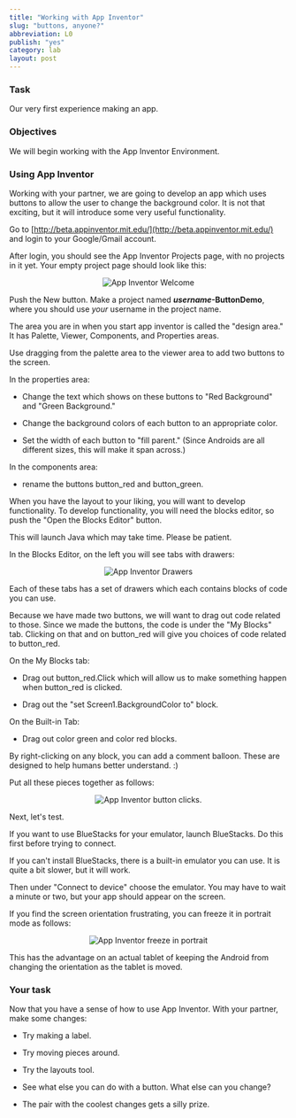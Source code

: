 ```yaml
---
title: "Working with App Inventor"
slug: "buttons, anyone?"
abbreviation: L0
publish: "yes"
category: lab
layout: post
---
```


### Task

Our very first experience making an app.

### Objectives

We will begin working with the App Inventor Environment.

### Using App Inventor 

Working with your partner, we are going to develop an app which uses buttons to allow the user to change the background color.  It is not that exciting, but it will introduce some very useful functionality.

Go to [http://beta.appinventor.mit.edu/](http://beta.appinventor.mit.edu/) and login to your Google/Gmail account.

After login, you should see the App Inventor Projects page, with no projects in it yet. Your empty project page should look like this:

<div align="center">
<img src="{{site.base}}/images/app-inventor-projects.png" alt="App Inventor Welcome"/>
</div>

Push the New button.  Make a project named ***username*-ButtonDemo**, where you should use *your* username in the project name.  

The area you are in when you start app inventor is called the "design area."  It has Palette, Viewer, Components, and Properties areas. 

Use dragging from the palette area to the viewer area to add two buttons to the screen.

In the properties area:

* Change the text which shows on these buttons to "Red Background" and "Green Background."

* Change the background colors of each button to an appropriate color.  

* Set the width of each button to "fill parent."  (Since Androids are all different sizes, this will make it span across.)

In the components area:

* rename the buttons button_red and button_green.

When you have the layout to your liking, you will want to develop functionality.  To develop functionality, you will need the blocks editor, so push the "Open the Blocks Editor" button.

This will launch Java which may take time.  Please be patient.

In the Blocks Editor, on the left you will see tabs with drawers:

<div align="center">
<img src="{{site.base}}/images/appinventor-drawers.png" alt="App Inventor Drawers"/>
</div>

Each of these tabs has a set of drawers which each contains blocks of code you can use.

Because we have made two buttons, we will want to drag out code related to those.  Since we made the buttons, the code is under the "My Blocks" tab.  Clicking on that and on button_red will give you choices of code related to button_red. 

On the My Blocks tab:

* Drag out button_red.Click which will allow us to make something happen when button_red is clicked.

* Drag out the "set Screen1.BackgroundColor to" block.

On the Built-in Tab:

* Drag out color green and color red blocks.

By right-clicking on any block, you can add a comment balloon.  These are designed to help humans better understand. :)

Put all these pieces together as follows:

<div align="center">
<img src="{{site.base}}/images/buttondemo.png" alt="App Inventor button clicks"/>.
</div>

Next, let's test.

If you want to use BlueStacks for your emulator, launch BlueStacks.  Do this first before trying to connect.

If you can't install BlueStacks, there is a built-in emulator you can use.  It is quite a bit slower, but it will work.

Then under "Connect to device" choose the emulator.  You may have to wait a minute or two, but your app should appear on the screen.

If you find the screen orientation frustrating, you can freeze it in portrait mode as follows:

<div align="center">
<img src="{{site.base}}/images/ai-freeze-in-portrait.png" alt="App Inventor freeze in portrait"/>
</div>

This has the advantage on an actual tablet of keeping the Android from changing the orientation as the tablet is moved.

### Your task

Now that you have a sense of how to use App Inventor.  With your partner, make some changes:

* Try making a label. 

* Try moving pieces around.

* Try the layouts tool.

* See what else you can do with a button. What else can you change?  

* The pair with the coolest changes gets a silly prize.


